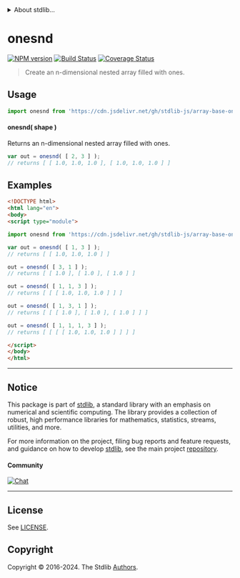 <!--

@license Apache-2.0

Copyright (c) 2023 The Stdlib Authors.

Licensed under the Apache License, Version 2.0 (the "License");
you may not use this file except in compliance with the License.
You may obtain a copy of the License at

   http://www.apache.org/licenses/LICENSE-2.0

Unless required by applicable law or agreed to in writing, software
distributed under the License is distributed on an "AS IS" BASIS,
WITHOUT WARRANTIES OR CONDITIONS OF ANY KIND, either express or implied.
See the License for the specific language governing permissions and
limitations under the License.

-->


<details>
  <summary>
    About stdlib...
  </summary>
  <p>We believe in a future in which the web is a preferred environment for numerical computation. To help realize this future, we've built stdlib. stdlib is a standard library, with an emphasis on numerical and scientific computation, written in JavaScript (and C) for execution in browsers and in Node.js.</p>
  <p>The library is fully decomposable, being architected in such a way that you can swap out and mix and match APIs and functionality to cater to your exact preferences and use cases.</p>
  <p>When you use stdlib, you can be absolutely certain that you are using the most thorough, rigorous, well-written, studied, documented, tested, measured, and high-quality code out there.</p>
  <p>To join us in bringing numerical computing to the web, get started by checking us out on <a href="https://github.com/stdlib-js/stdlib">GitHub</a>, and please consider <a href="https://opencollective.com/stdlib">financially supporting stdlib</a>. We greatly appreciate your continued support!</p>
</details>

# onesnd

[![NPM version][npm-image]][npm-url] [![Build Status][test-image]][test-url] [![Coverage Status][coverage-image]][coverage-url] <!-- [![dependencies][dependencies-image]][dependencies-url] -->

> Create an n-dimensional nested array filled with ones.

<!-- Section to include introductory text. Make sure to keep an empty line after the intro `section` element and another before the `/section` close. -->

<section class="intro">

</section>

<!-- /.intro -->

<!-- Package usage documentation. -->



<section class="usage">

## Usage

```javascript
import onesnd from 'https://cdn.jsdelivr.net/gh/stdlib-js/array-base-onesnd@esm/index.mjs';
```

#### onesnd( shape )

Returns an n-dimensional nested array filled with ones.

```javascript
var out = onesnd( [ 2, 3 ] );
// returns [ [ 1.0, 1.0, 1.0 ], [ 1.0, 1.0, 1.0 ] ]
```

</section>

<!-- /.usage -->

<!-- Package usage notes. Make sure to keep an empty line after the `section` element and another before the `/section` close. -->

<section class="notes">

</section>

<!-- /.notes -->

<!-- Package usage examples. -->

<section class="examples">

## Examples

<!-- eslint no-undef: "error" -->

```html
<!DOCTYPE html>
<html lang="en">
<body>
<script type="module">

import onesnd from 'https://cdn.jsdelivr.net/gh/stdlib-js/array-base-onesnd@esm/index.mjs';

var out = onesnd( [ 1, 3 ] );
// returns [ [ 1.0, 1.0, 1.0 ] ]

out = onesnd( [ 3, 1 ] );
// returns [ [ 1.0 ], [ 1.0 ], [ 1.0 ] ]

out = onesnd( [ 1, 1, 3 ] );
// returns [ [ [ 1.0, 1.0, 1.0 ] ] ]

out = onesnd( [ 1, 3, 1 ] );
// returns [ [ [ 1.0 ], [ 1.0 ], [ 1.0 ] ] ]

out = onesnd( [ 1, 1, 1, 3 ] );
// returns [ [ [ [ 1.0, 1.0, 1.0 ] ] ] ]

</script>
</body>
</html>
```

</section>

<!-- /.examples -->

<!-- Section to include cited references. If references are included, add a horizontal rule *before* the section. Make sure to keep an empty line after the `section` element and another before the `/section` close. -->

<section class="references">

</section>

<!-- /.references -->

<!-- Section for related `stdlib` packages. Do not manually edit this section, as it is automatically populated. -->

<section class="related">

</section>

<!-- /.related -->

<!-- Section for all links. Make sure to keep an empty line after the `section` element and another before the `/section` close. -->


<section class="main-repo" >

* * *

## Notice

This package is part of [stdlib][stdlib], a standard library with an emphasis on numerical and scientific computing. The library provides a collection of robust, high performance libraries for mathematics, statistics, streams, utilities, and more.

For more information on the project, filing bug reports and feature requests, and guidance on how to develop [stdlib][stdlib], see the main project [repository][stdlib].

#### Community

[![Chat][chat-image]][chat-url]

---

## License

See [LICENSE][stdlib-license].


## Copyright

Copyright &copy; 2016-2024. The Stdlib [Authors][stdlib-authors].

</section>

<!-- /.stdlib -->

<!-- Section for all links. Make sure to keep an empty line after the `section` element and another before the `/section` close. -->

<section class="links">

[npm-image]: http://img.shields.io/npm/v/@stdlib/array-base-onesnd.svg
[npm-url]: https://npmjs.org/package/@stdlib/array-base-onesnd

[test-image]: https://github.com/stdlib-js/array-base-onesnd/actions/workflows/test.yml/badge.svg?branch=v0.2.1
[test-url]: https://github.com/stdlib-js/array-base-onesnd/actions/workflows/test.yml?query=branch:v0.2.1

[coverage-image]: https://img.shields.io/codecov/c/github/stdlib-js/array-base-onesnd/main.svg
[coverage-url]: https://codecov.io/github/stdlib-js/array-base-onesnd?branch=main

<!--

[dependencies-image]: https://img.shields.io/david/stdlib-js/array-base-onesnd.svg
[dependencies-url]: https://david-dm.org/stdlib-js/array-base-onesnd/main

-->

[chat-image]: https://img.shields.io/gitter/room/stdlib-js/stdlib.svg
[chat-url]: https://app.gitter.im/#/room/#stdlib-js_stdlib:gitter.im

[stdlib]: https://github.com/stdlib-js/stdlib

[stdlib-authors]: https://github.com/stdlib-js/stdlib/graphs/contributors

[umd]: https://github.com/umdjs/umd
[es-module]: https://developer.mozilla.org/en-US/docs/Web/JavaScript/Guide/Modules

[deno-url]: https://github.com/stdlib-js/array-base-onesnd/tree/deno
[deno-readme]: https://github.com/stdlib-js/array-base-onesnd/blob/deno/README.md
[umd-url]: https://github.com/stdlib-js/array-base-onesnd/tree/umd
[umd-readme]: https://github.com/stdlib-js/array-base-onesnd/blob/umd/README.md
[esm-url]: https://github.com/stdlib-js/array-base-onesnd/tree/esm
[esm-readme]: https://github.com/stdlib-js/array-base-onesnd/blob/esm/README.md
[branches-url]: https://github.com/stdlib-js/array-base-onesnd/blob/main/branches.md

[stdlib-license]: https://raw.githubusercontent.com/stdlib-js/array-base-onesnd/main/LICENSE

</section>

<!-- /.links -->
